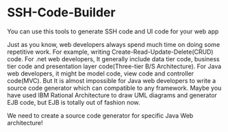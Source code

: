 SSH-Code-Builder
================

You can use this tools to generate SSH code and UI code for your web app

Just as you know, web developers always spend much time on doing some repetitive work. 
For example,  writing Create-Read-Update-Delete(CRUD) code. 
For .net web developers, It generally include data tier code, business tier code and presentation layer code(Three-tier B/S Architecture).
For Java web developers, it might be model code, view code and controller code(MVC). But It is almost impossible for Java web developers  to write a source code generator which can compatible to any framework.
Maybe you have used IBM Rational Architecture to draw UML diagrams and generator EJB code, but EJB is totally out of fashion now. 

We need to create a source code generator for specific Java Web architecture!

